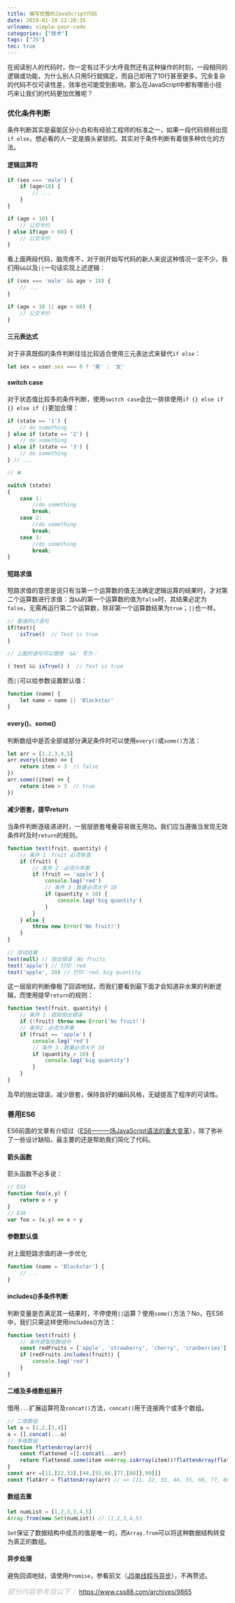 ```yaml
---
title: 编写优雅的JavaScript代码
date: 2019-01-10 22:28:35
urlname: simple-your-code
categories: ["技术"]
tags: ["JS"]
toc: true
---
```


在阅读别人的代码时，你一定有过不少大呼竟然还有这种操作的时刻，一段相同的逻辑或功能，为什么别人只用5行就搞定，而自己却用了10行甚至更多。冗余复杂的代码不仅可读性差，效率也可能受到影响，那么在JavaScript中都有哪些小技巧来让我们的代码更加优雅呢？

### 优化条件判断

条件判断其实是最能区分小白和有经验工程师的标准之一，如果一段代码频频出现`if else`，想必看的人一定是眉头紧锁的。其实对于条件判断有着很多种优化的方法。

#### 逻辑运算符

``` javascript
if (sex === 'male') {
    if (age>18) {
        // ...
    }
}

if (age < 18) {
    // 公交半价 
} else if(age > 60) {
    // 公交半价
}
```

看上面两段代码，脑壳疼不，对于刚开始写代码的新人来说这种情况一定不少。我们用`&&`以及`||`一句话实现上述逻辑：

``` javascript
if (sex === 'male' && age > 18) {
    // ...
}

if (age < 18 || age > 60) {
    // 公交半价
}
```

#### 三元表达式

对于非真既假的条件判断往往比较适合使用三元表达式来替代`if else`：

``` javascript
let sex = user.sex === 0 ? '男' : '女'
```

#### switch case

对于状态值比较多的条件判断，使用`switch case`会比一排排使用`if {} else if {} else if {}`更加合理：

``` javascript
if (state == '1') {
    // do something
} else if (state == '2') {
    // do something
} else if (state == '3') {
    // do something
} // ...

// ❌ 

switch (state)
{
    case 1:
        //do something
        break;
    case 2:
        //do something
        break;
    case 3:
        //do something
        break;
}
```

#### 短路求值

短路求值的意思是说只有当第一个运算数的值无法确定逻辑运算的结果时，才对第二个运算数进行求值：当`&&`的第一个运算数的值为`false`时，其结果必定为`false`，无需再运行第二个运算数，除非第一个运算数结果为`true`；`||`也一样。

``` javascript
// 普通的if语句
if(test){
    isTrue()  // Test is true
}

// 上面的语句可以使用 '&&' 写为：

( test && isTrue() )  // Test is true
```

而`||`可以给参数设置默认值：

``` javascript
function (name) {
    let name = name || 'Blackstar'
}
```

#### every()、some()

判断数组中是否全部或部分满足条件时可以使用`every()`或`some()`方法：

```  javascript
let arr = [1,2,3,4,5]
arr.every((item) => {
    return item > 3  // false
})
arr.some((item) => {
    return item > 3  // true
})
```

#### 减少嵌套，提早return

当条件判断逐级递进时，一层层嵌套堆叠容易做无用功。我们应当遵循当发现无效条件时及时`return`的规则。

``` javascript
function test(fruit, quantity) {
    // 条件 1：fruit 必须有值
    if (fruit) {
        // 条件 2：必须为苹果
        if (fruit == 'apple') {
            console.log('red')
            // 条件 3：数量必须大于 10
            if (quantity > 10) {
                console.log('big quantity')
            }
        }
    } else {
        throw new Error('No fruit!')
    }
}
 
// 测试结果
test(null) // 抛出错误：No fruits
test('apple') // 打印：red
test('apple', 20) // 打印：red，big quantity
```

这一层层的判断像极了回调地狱，而我们要看到最下面才会知道非水果的判断逻辑，而使用提早`return`的规则：

``` javascript
function test(fruit, quantity) {
    // 条件 1：提前抛出错误
    if (!fruit) throw new Error('No fruit!')
    // 条件2：必须为苹果
    if (fruit == 'apple') {
        console.log('red')
        // 条件 3：数量必须大于 10
        if (quantity > 10) {
            console.log('big quantity')
        }
    }
}
```

及早的抛出错误，减少嵌套，保持良好的编码风格，无疑提高了程序的可读性。

### 善用ES6

ES6前面的文章有介绍过（[ES6——一场JavaScript语法的重大变革](/2018-11-28-es6-change.html)），除了弥补了一些设计缺陷，最主要的还是帮助我们简化了代码。

#### 箭头函数

箭头函数不必多说：

``` javascript
// ES5
function foo(x,y) { 
    return x + y
} 
// ES6
var foo = (x,y) => x + y
```

#### 参数默认值

对上面短路求值的进一步优化

``` javascript
function (name = 'Blackstar') {
	// ...
}
```

#### includes()多条件判断

判断变量是否满足其一结果时，不停使用`||`运算？使用`some()`方法？No，在ES6中，我们只需这样使用includes()方法：

``` javascript
function test(fruit) {
    // 条件提取到数组中
    const redFruits = ['apple', 'strawberry', 'cherry', 'cranberries']
    if (redFruits.includes(fruit)) {
        console.log('red')
    }
}
```

#### 二维及多维数组展开

借用`...`扩展运算符及`concat()`方法，`concat()`用于连接两个或多个数组。

``` javascript
// 二维数组
let a = [1,2,[3,4]]
a = [].concat(...a)
// 多维数组
function flattenArray(arr){
    const flattened =[].concat(...arr)
    return flattened.some(item =>Array.isArray(item))?flattenArray(flattened):flattened
}
const arr =[11,[22,33],[44,[55,66,[77,[88]],99]]]
const flatArr = flattenArray(arr) // => [11, 22, 33, 44, 55, 66, 77, 88, 99]
```

#### 数组去重

``` javascript
let numList = [1,2,3,3,4,5]
Array.from(new Set(numList)) // [1,2,3,4,5]
```

`Set`保证了数据结构中成员的值是唯一的，而`Array.from`可以将这种数据结构转变为真正的数组。

#### 异步处理

避免回调地狱，请使用`Promise`，参看前文（[JS单线程与异步](/2018-09-05-javascript-singlethread-asynchronous.html)），不再赘述。

*<font color="#bbb" size="3">部分内容参考自以下：</font>*
https://www.css88.com/archives/9865